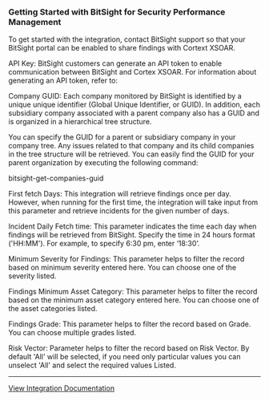### Getting Started with BitSight for Security Performance Management

To get started with the integration, contact BitSight support so that your BitSight portal can be enabled to share findings with Cortext XSOAR.

API Key: BitSight customers can generate an API token to enable communication between BitSight and Cortex XSOAR. For information about generating an API token, refer to: <link>

Company GUID: Each company monitored by BitSight is identified by a unique unique identifier (Global Unique Identifier, or GUID). In addition, each subsidiary company associated with a parent company also has a GUID and is organized in a hierarchical tree structure. 

You can specify the GUID for a parent or subsidiary company in your company tree. Any issues related to that company and its child companies in the tree structure will be retrieved. You can easily find the GUID for your parent organization by executing the following command:


bitsight-get-companies-guid

First fetch Days: This integration will retrieve findings once per day. However, when running for the first time, the integration will take input from this parameter and retrieve incidents for the given number of days. 

Incident Daily Fetch time: This parameter indicates the time each day when findings will be retrieved from BitSight. Specify the time in 24 hours format ('HH:MM'). For example, to specify 6:30 pm, enter ‘18:30’.

Minimum Severity for Findings: This parameter helps to filter the record based on minimum severity entered here. You can choose one of the severity listed. 

Findings Minimum Asset Category: This parameter helps to filter the record based on the minimum asset category entered here. You can choose one of the asset categories listed. 

Findings Grade: This parameter helps to filter the record based on Grade. You can choose multiple grades listed. 

Risk Vector: Parameter helps to filter the record based on Risk Vector. By default 'All' will be selected, if you need only particular values you can unselect 'All' and select the required values Listed.


---
[View Integration Documentation](https://xsoar.pan.dev/docs/reference/integrations/bit-sight-for-security-performance-management)